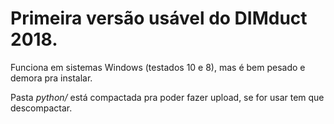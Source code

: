 # Primeira versão usável do DIMduct 2018.
Funciona em sistemas Windows (testados 10 e 8), mas é bem pesado e demora pra instalar.

Pasta *python/* está compactada pra poder fazer upload, se for usar tem que descompactar.
